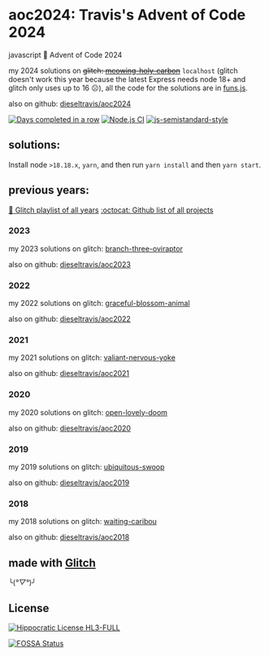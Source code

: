 # aoc2024: Travis's Advent of Code 2024

javascript 🎄 Advent of Code 2024

my 2024 solutions on ~~glitch: [meowing-holy-carbon](https://meowing-holy-carbon.glitch.me/)~~ `localhost` (glitch doesn't work this year because the latest Express needs node 18+ and glitch only uses up to 16 ☹), all the code for the solutions are in [funs.js](https://github.com/dieseltravis/aoc2024/blob/main/public/funs.js).

also on github: [dieseltravis/aoc2024](https://github.com/dieseltravis/aoc2024)

[![Days completed in a row](https://img.shields.io/badge/⭐%20days%20in%20a%20row-01-blueviolet)](https://adventofcode.com/2024/) [![Node.js CI](https://github.com/dieseltravis/aoc2024/actions/workflows/node.js.yml/badge.svg)](https://github.com/dieseltravis/aoc2024/actions/workflows/node.js.yml) [![js-semistandard-style](https://img.shields.io/badge/code%20style-semistandard-brightgreen.svg?logo=javascript)](https://github.com/standard/semistandard)

## solutions:
Install node `>18.18.x`, `yarn`, and then run `yarn install` and then `yarn start`.

<!-- 
1. [day one](https://meowing-holy-carbon.glitch.me/day/01)
2. [day two](https://meowing-holy-carbon.glitch.me/day/02)
3. [day three](https://meowing-holy-carbon.glitch.me/day/03)
4. [day four](https://meowing-holy-carbon.glitch.me/day/04)
5. [day five](https://meowing-holy-carbon.glitch.me/day/05)
6. [day six](https://meowing-holy-carbon.glitch.me/day/06)
7. [day seven](https://meowing-holy-carbon.glitch.me/day/07)
8. [day eight](https://meowing-holy-carbon.glitch.me/day/08)
9. [day nine](https://meowing-holy-carbon.glitch.me/day/09)
10. [day ten](https://meowing-holy-carbon.glitch.me/day/10)
11. [day eleven](https://meowing-holy-carbon.glitch.me/day/11)
12. [day twelve](https://meowing-holy-carbon.glitch.me/day/12)
13. [day thirteen](https://meowing-holy-carbon.glitch.me/day/13)
14. [day fourteen](https://meowing-holy-carbon.glitch.me/day/14)
15. [day fifteen](https://meowing-holy-carbon.glitch.me/day/15)
16. [day sixteen](https://meowing-holy-carbon.glitch.me/day/16)
17. [day seventeen](https://meowing-holy-carbon.glitch.me/day/17)
18. [day eighteen](https://meowing-holy-carbon.glitch.me/day/18)
19. [day nineteen](https://meowing-holy-carbon.glitch.me/day/19)
20. [day twenty](https://meowing-holy-carbon.glitch.me/day/20)
21. [day twentyone](https://meowing-holy-carbon.glitch.me/day/21)
22. [day twentytwo](https://meowing-holy-carbon.glitch.me/day/22)
23. [day twentythree](https://meowing-holy-carbon.glitch.me/day/23)
24. [day twentyfour](https://meowing-holy-carbon.glitch.me/day/24)
25. [day twentyfive](https://meowing-holy-carbon.glitch.me/day/25)
    -->

## previous years:

[🎏 Glitch playlist of all years](https://glitch.com/@travishardiman/advent-of-code)
[:octocat: Github list of all projects](https://github.com/stars/dieseltravis/lists/advent-of-code)

### 2023

my 2023 solutions on glitch: [branch-three-oviraptor](https://branch-three-oviraptor.glitch.me/)

also on github: [dieseltravis/aoc2023](https://github.com/dieseltravis/aoc2023)

### 2022

my 2022 solutions on glitch: [graceful-blossom-animal](https://graceful-blossom-animal.glitch.me/)

also on github: [dieseltravis/aoc2022](https://github.com/dieseltravis/aoc2022)

### 2021

my 2021 solutions on glitch: [valiant-nervous-yoke](https://valiant-nervous-yoke.glitch.me/)

also on github: [dieseltravis/aoc2021](https://github.com/dieseltravis/aoc2021)

### 2020

my 2020 solutions on glitch: [open-lovely-doom](https://open-lovely-doom.glitch.me/)

also on github: [dieseltravis/aoc2020](https://github.com/dieseltravis/aoc2020)

### 2019

my 2019 solutions on glitch: [ubiquitous-swoop](https://ubiquitous-swoop.glitch.me/)

also on github: [dieseltravis/aoc2019](https://github.com/dieseltravis/aoc2019)

### 2018

my 2018 solutions on glitch: [waiting-caribou](https://waiting-caribou.glitch.me/)

also on github: [dieseltravis/aoc2018](https://github.com/dieseltravis/aoc2018)

## made with [Glitch](https://glitch.com/)

╰(_°▽°_)╯

## License

[![Hippocratic License HL3-FULL](https://img.shields.io/static/v1?label=Hippocratic%20License&message=HL3-FULL&labelColor=5e2751&color=bc8c3d)](https://firstdonoharm.dev/version/3/0/full.html)

[![FOSSA Status](https://app.fossa.com/api/projects/git%2Bgithub.com%2Fdieseltravis%2Faoc2024.svg?type=large)](https://app.fossa.com/projects/git%2Bgithub.com%2Fdieseltravis%2Faoc2024?ref=badge_large)
